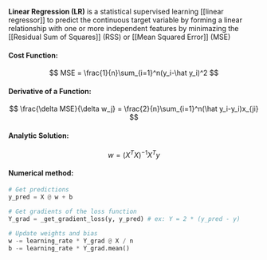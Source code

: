 **Linear Regression (LR)** is a statistical supervised learning [[linear regressor]] to predict the continuous target variable by forming a linear relationship with one or more independent features by minimazing the [[Residual Sum of Squares]] (RSS) or [[Mean Squared Error]] (MSE)

#### Cost Function:
$$
MSE = \frac{1}{n}\sum_{i=1}^n(y_i-\hat y_i)^2
$$

#### Derivative of a Function:
$$
\frac{\delta MSE}{\delta w_j} = \frac{2}{n}\sum_{i=1}^n(\hat y_i-y_i)x_{ji}
$$

#### Analytic Solution:
$$
w = (X^TX)^{-1}X^Ty
$$


#### Numerical method:

```python
# Get predictions
y_pred = X @ w + b

# Get gradients of the loss function
Y_grad = _get_gradient_loss(y, y_pred) # ex: Y = 2 * (y_pred - y)

# Update weights and bias
w -= learning_rate * Y_grad @ X / n
b -= learning_rate * Y_grad.mean()
```